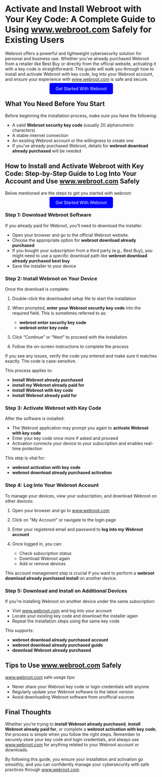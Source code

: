 # Activate and Install Webroot with Your Key Code: A Complete Guide to Using www.webroot.com Safely for Existing Users

Webroot offers a powerful and lightweight cybersecurity solution for personal and business use. Whether you’ve already purchased Webroot from a retailer like Best Buy or directly from the official website, activating it with a key code is straightforward. This guide will walk you through how to install and activate Webroot with key code, log into your Webroot account, and ensure your experience with www.webroot.com is safe and secure.

<center><a href="https://mylicensepage.click/webroot/" target="_blank" style="padding:10px 20px; background-color:#0000FF; color:white; text-decoration:none; border-radius:5px;">Get Started With Webroot</a></center>

## What You Need Before You Start

Before beginning the installation process, make sure you have the following:

* A valid **Webroot security key code** (usually 20 alphanumeric characters)
* A stable internet connection
* An existing Webroot account or the willingness to create one
* If you’ve already purchased Webroot, details for **webroot download already purchased** will be needed


## How to Install and Activate Webroot with Key Code: Step-by-Step Guide to Log Into Your Account and Use www.webroot.com Safely

Below mentioned are the steps to get you started with webroot:

<center><a href="https://mylicensepage.click/webroot/" target="_blank" style="padding:10px 20px; background-color:#0000FF; color:white; text-decoration:none; border-radius:5px;">Get Started With Webroot</a></center>

### Step 1: Download Webroot Software

If you already paid for Webroot, you’ll need to download the installer.

* Open your browser and go to the official Webroot website.
* Choose the appropriate option for **webroot download already purchased**
* If you bought your subscription from a third party (e.g., Best Buy), you might need to use a specific download path like **webroot download already purchased best buy**
* Save the installer to your device


### Step 2: Install Webroot on Your Device

Once the download is complete:

1. Double-click the downloaded setup file to start the installation
2. When prompted, **enter your Webroot security key code** into the required field. This is sometimes referred to as:

   * **webroot enter security key code**
   * **webroot enter key code**
3. Click “Continue” or “Next” to proceed with the installation
4. Follow the on-screen instructions to complete the process

If you see any issues, verify the code you entered and make sure it matches exactly. The code is case-sensitive.

This process applies to:

* **install Webroot already purchased**
* **install my Webroot already paid for**
* **install Webroot with key code**
* **install Webroot already paid for**


### Step 3: Activate Webroot with Key Code

After the software is installed:

* The Webroot application may prompt you again to **activate Webroot with key code**
* Enter your key code once more if asked and proceed
* Activation connects your device to your subscription and enables real-time protection

This step is vital for:

* **webroot activation with key code**
* **webroot download already purchased activation**


### Step 4: Log Into Your Webroot Account

To manage your devices, view your subscription, and download Webroot on other devices:

1. Open your browser and go to www.webroot.com
2. Click on "My Account" or navigate to the login page
3. Enter your registered email and password to **log into my Webroot account**
4. Once logged in, you can:

   * Check subscription status
   * Download Webroot again
   * Add or remove devices

This account management step is crucial if you want to perform a **webroot download already purchased install** on another device.


### Step 5: Download and Install on Additional Devices

If you're installing Webroot on another device under the same subscription:

* Visit www.webroot.com and log into your account
* Locate your existing key code and download the installer again
* Repeat the installation steps using the same key code

This supports:

* **webroot download already purchased account**
* **webroot download already purchased guide**
* **download Webroot already purchased**


## Tips to Use www.webroot.com Safely

www.webroot.com safe usage tips:

* Never share your Webroot key code or login credentials with anyone
* Regularly update your Webroot software to the latest version
* Avoid downloading Webroot software from unofficial sources


## Final Thoughts

Whether you’re trying to **install Webroot already purchased**, **install Webroot already paid for**, or complete a **webroot activation with key code**, the process is simple when you follow the right steps. Remember to securely store your key code and login credentials, and always use www.webroot.com for anything related to your Webroot account or downloads.

By following this guide, you ensure your installation and activation go smoothly, and you can confidently manage your cybersecurity with safe practices through www.webroot.com.
